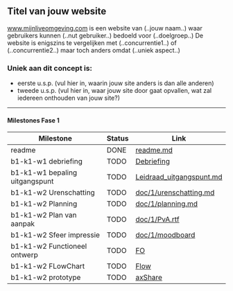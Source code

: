 ## Titel van jouw website
www.mijnliveomgeving.com is een website van (..jouw naam..) waar gebruikers kunnen (..nut gebruiker..) bedoeld voor (..doelgroep..)
De website is enigszins te vergelijken met (..concurrentie1..) of (..concurrentie2..) maar toch anders omdat (..uniek aspect..)

### Uniek aan dit concept is: 
 * eerste u.s.p. (vul hier in, waarin jouw site anders is dan alle anderen)
 * tweede u.s.p. (vul hier in, waar jouw site door gaat opvallen, wat zal iedereen onthouden van jouw site?)

---
#### Milestones Fase 1
| Milestone  | Status | Link | 
| ------ |  ------ | ------ |
| readme                         | DONE |  [readme.md]            | 
| b1-k1-w1 debriefing            | TODO | [Debriefing]            |
| b1-k1-w1 bepaling uitgangspunt | TODO | [Leidraad_uitgangspunt.md] | 
| b1-k1-w2 Urenschatting         | TODO | [doc/1/urenschatting.md]|
| b1-k1-w2 Planning              | TODO | [doc/1/planning.md]     |
| b1-k1-w2 Plan van aanpak       | TODO | [doc/1/PvA.rtf]         | 
| b1-k1-w2 Sfeer impressie       | TODO | [doc/1/moodboard]       | 
| b1-k1-w2 Functioneel ontwerp   | TODO | [FO]                    |
| b1-k1-w2 FLowChart             | TODO | [Flow]                  | 
| b1-k1-w2 prototype             | TODO | [axShare]               |

   [readme.md]: <https://github.com/JouwGithubNaam/myband/blob/master/readme.md>
   [Leidraad_uitgangspunt.md]: <https://github.com/HjalmarSnoep/MyBandStarter/blob/master/doc/1/uitgangspunt.md>
   [Debriefing]: <https://docs.google.com/document/u/0/>
   [doc/1/PvA.rtf]: <https://github.com/HjalmarSnoep/MyBandStarter/blob/master/doc/1/PvA.rtf>
   [doc/1/urenschatting.md]: <https://github.com/HjalmarSnoep/MyBandStarter/blob/master/doc/1/Urenschatting.md>
   [doc/1/planning.md]: <https://github.com/HjalmarSnoep/MyBandStarter/blob/master/doc/1/planning.md>
   [doc/1/moodboard]: <https://www.google.nl/search?q=moodboard&tbm=isch>
   [FO]: <https://github.com/jouwgithub/doc/1/FO.md>
   [Flow]: <https://github.com/jouwgithub/doc/1/flow.svg>
   [axShare]: <http://w2d1bw.axshare.com/>
